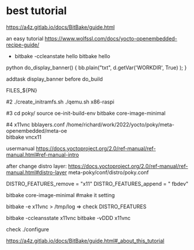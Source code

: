 # best tutorial
https://a4z.gitlab.io/docs/BitBake/guide.html

an easy tutorial
https://www.wolfssl.com/docs/yocto-openembedded-recipe-guide/

- bitbake -ccleanstate hello
  bitbake hello

python do_display_banner() {
   bb.plain("txt", d.getVar('WORKDIR', True) );
}

addtask display_banner before do_build

FILES_${PN}

#2 
./create_initramfs.sh
./qemu.sh x86-raspi

#3 
cd poky/
source oe-init-build-env
bitbake core-image-minimal


#4 x11vnc
bblayers.conf
  /home/richard/work/2022/yocto/poky/meta-openembedded/meta-oe \
bitbake vncx11

usermanual
https://docs.yoctoproject.org/2.0/ref-manual/ref-manual.html#ref-manual-intro


after change distro layer: 
https://docs.yoctoproject.org/2.0/ref-manual/ref-manual.html#distro-layer
meta-poky/conf/distro/poky.conf

DISTRO_FEATURES_remove = "x11"
DISTRO_FEATURES_append = " fbdev"

bitbake core-image-minimal  #make it setting

bitbake -e x11vnc > /tmp/log  => check DISTRO_FEATURES


bitbake -ccleansstate x11vnc
bitbake -vDDD x11vnc

check ./configure

https://a4z.gitlab.io/docs/BitBake/guide.html#_about_this_tutorial
